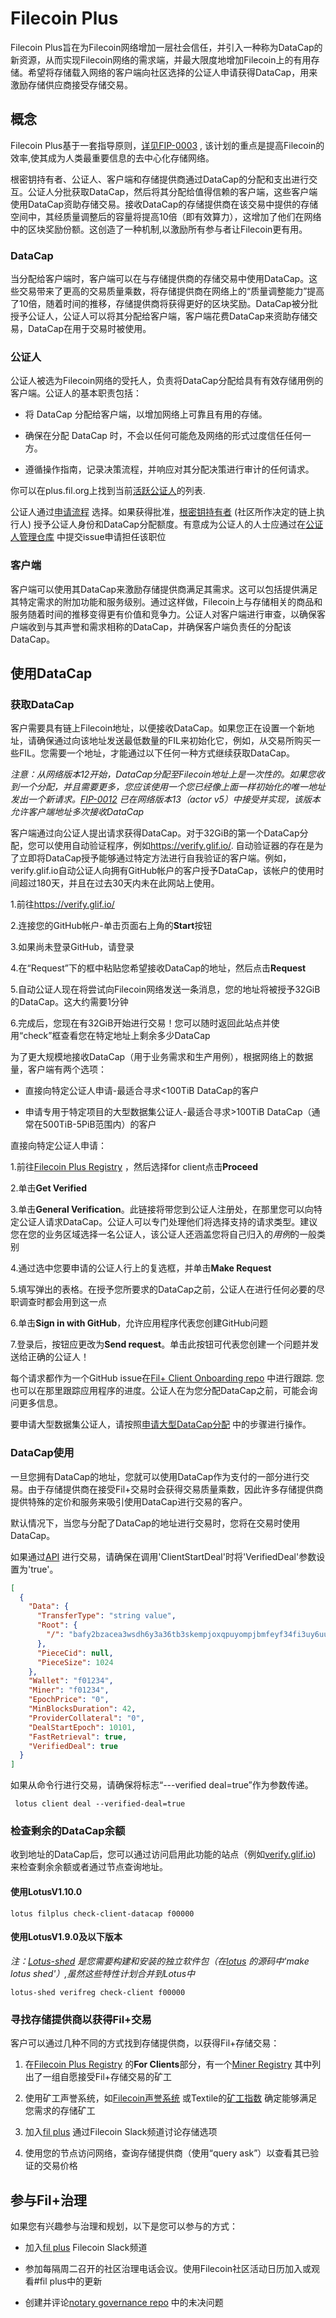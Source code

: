 # Filecoin Plus

Filecoin Plus旨在为Filecoin网络增加一层社会信任，并引入一种称为DataCap的新资源，从而实现Filecoin网络的需求端，并最大限度地增加Filecoin上的有用存储。希望将存储载入网络的客户端向社区选择的公证人申请获得DataCap，用来激励存储供应商接受存储交易。

## 概念

Filecoin Plus基于一套指导原则，[详见FIP-0003](https://github.com/filecoin-project/FIPs/blob/master/FIPS/fip-0003.md) , 该计划的重点是提高Filecoin的效率,使其成为人类最重要信息的去中心化存储网络。

根密钥持有者、公证人、客户端和存储提供商通过DataCap的分配和支出进行交互。公证人分批获取DataCap，然后将其分配给值得信赖的客户端，这些客户端使用DataCap资助存储交易。接收DataCap的存储提供商在该交易中提供的存储空间中，其经质量调整后的容量将提高10倍（即有效算力），这增加了他们在网络中的区块奖励份额。这创造了一种机制,以激励所有参与者让Filecoin更有用。

### DataCap

当分配给客户端时，客户端可以在与存储提供商的存储交易中使用DataCap。这些交易带来了更高的交易质量乘数，将存储提供商在网络上的“质量调整能力”提高了10倍，随着时间的推移，存储提供商将获得更好的区块奖励。DataCap被分批授予公证人，公证人可以将其分配给客户端，客户端花费DataCap来资助存储交易，DataCap在用于交易时被使用。

### 公证人

公证人被选为Filecoin网络的受托人，负责将DataCap分配给具有有效存储用例的客户端。公证人的基本职责包括：

- 将 DataCap 分配给客户端，以增加网络上可靠且有用的存储。

- 确保在分配 DataCap 时，不会以任何可能危及网络的形式过度信任任何一方。

- 遵循操作指南，记录决策流程，并响应对其分配决策进行审计的任何请求。

你可以在plus.fil.org上找到当前[活跃公证人](https://plus.fil.org)的列表.

公证人通过[申请流程](https://github.com/filecoin-project/notary-governance/tree/main/notaries#application) 选择。如果获得批准，[根密钥持有者](https://github.com/filecoin-project/notary-governance/tree/main/root-key-holders#overview) (社区所作决定的链上执行人) 授予公证人身份和DataCap分配额度。有意成为公证人的人士应通过在[公证人管理仓库](https://github.com/filecoin-project/notary-governance/) 中提交issue申请担任该职位

### 客户端

客户端可以使用其DataCap来激励存储提供商满足其需求。这可以包括提供满足其特定需求的附加功能和服务级别。通过这样做，Filecoin上与存储相关的商品和服务随着时间的推移变得更有价值和竞争力。公证人对客户端进行审查，以确保客户端收到与其声誉和需求相称的DataCap，并确保客户端负责任的分配该DataCap。

## 使用DataCap

### 获取DataCap

客户需要具有链上Filecoin地址，以便接收DataCap。如果您正在设置一个新地址，请确保通过向该地址发送最低数量的FIL来初始化它，例如，从交易所购买一些FIL。您需要一个地址，才能通过以下任何一种方式继续获取DataCap。

_注意：从网络版本12开始，DataCap分配至Filecoin地址上是一次性的。如果您收到一个分配，并且需要更多，您应该使用一个您已经像上面一样初始化的唯一地址发出一个新请求。[FIP-0012](https://github.com/filecoin-project/FIPs/blob/master/FIPS/fip-0012.md) 已在网络版本13（actor v5）中接受并实现，该版本允许客户端地址多次接收DataCap_

客户端通过向公证人提出请求获得DataCap。对于32GiB的第一个DataCap分配，您可以使用自动验证程序，例如<https://verify.glif.io/>. 自动验证器的存在是为了立即将DataCap授予能够通过特定方法进行自我验证的客户端。例如，verify.glif.io自动公证人向拥有GitHub帐户的客户授予DataCap，该帐户的使用时间超过180天，并且在过去30天内未在此网站上使用。

1.前往<https://verify.glif.io/>

2.连接您的GitHub帐户-单击页面右上角的**Start**按钮

3.如果尚未登录GitHub，请登录

4.在“Request”下的框中粘贴您希望接收DataCap的地址，然后点击**Request**

5.自动公证人现在将尝试向Filecoin网络发送一条消息，您的地址将被授予32GiB的DataCap。这大约需要1分钟

6.完成后，您现在有32GiB开始进行交易！您可以随时返回此站点并使用“check”框查看您在特定地址上剩余多少DataCap

为了更大规模地接收DataCap（用于业务需求和生产用例），根据网络上的数据量，客户端有两个选项：

 - 直接向特定公证人申请-最适合寻求<100TiB DataCap的客户

 - 申请专用于特定项目的大型数据集公证人-最适合寻求>100TiB DataCap（通常在500TiB-5PiB范围内）的客户

直接向特定公证人申请：

1.前往[Filecoin Plus Registry](https://plus.fil.org/) ，然后选择for client点击**Proceed**

2.单击**Get Verified**

3.单击**General Verification**。此链接将带您到公证人注册处，在那里您可以向特定公证人请求DataCap。公证人可以专门处理他们将选择支持的请求类型。建议您在您的业务区域选择一名公证人，该公证人还涵盖您将自己归入的*用例*的一般类别

4.通过选中您要申请的公证人行上的复选框，并单击**Make Request**

5.填写弹出的表格。在授予您所要求的DataCap之前，公证人在进行任何必要的尽职调查时都会用到这一点

6.单击**Sign in with GitHub**，允许应用程序代表您创建GitHub问题

7.登录后，按钮应更改为**Send request**。单击此按钮可代表您创建一个问题并发送给正确的公证人！

每个请求都作为一个GitHub issue在[Fil+ Client Onboarding repo](https://github.com/filecoin-project/filecoin-plus-client-onboarding) 中进行跟踪. 您也可以在那里跟踪应用程序的进度。公证人在为您分配DataCap之前，可能会询问更多信息。

要申请大型数据集公证人，请按照[申请大型DataCap分配](https://github.com/filecoin-project/filecoin-plus-large-datasets#applying) 中的步骤进行操作。

### DataCap使用

一旦您拥有DataCap的地址，您就可以使用DataCap作为支付的一部分进行交易。由于存储提供商在接受Fil+交易时会获得交易质量乘数，因此许多存储提供商提供特殊的定价和服务来吸引使用DataCap进行交易的客户。

默认情况下，当您与分配了DataCap的地址进行交易时，您将在交易时使用DataCap。

如果通过[API](https://github.com/filecoin-project/lotus/blob/master/documentation/en/api-v0-methods.md#ClientStartDeal) 进行交易，请确保在调用'ClientStartDeal'时将'VerifiedDeal'参数设置为'true'。

```json
[
  {
    "Data": {
      "TransferType": "string value",
      "Root": {
        "/": "bafy2bzacea3wsdh6y3a36tb3skempjoxqpuyompjbmfeyf34fi3uy6uue42v4"
      },
      "PieceCid": null,
      "PieceSize": 1024
    },
    "Wallet": "f01234",
    "Miner": "f01234",
    "EpochPrice": "0",
    "MinBlocksDuration": 42,
    "ProviderCollateral": "0",
    "DealStartEpoch": 10101,
    "FastRetrieval": true,
    "VerifiedDeal": true
  }
]

```

如果从命令行进行交易，请确保将标志“---verified deal=true”作为参数传递。

```shell
 lotus client deal --verified-deal=true
```

### 检查剩余的DataCap余额

收到地址的DataCap后，您可以通过访问启用此功能的站点（例如[verify.glif.io](https://verify.glif.io/)) 来检查剩余余额或者通过节点查询地址。

#### 使用LotusV1.10.0

```shell
lotus filplus check-client-datacap f00000
```

#### 使用LotusV1.9.0及以下版本

_注：[Lotus-shed](https://github.com/filecoin-project/lotus/tree/master/cmd/lotus-shed) 是您需要构建和安装的独立软件包（在[lotus](https://github.com/filecoin-project/lotus) 的源码中'make lotus shed'）,虽然这些特性计划合并到Lotus中_

```shell
lotus-shed verifreg check-client f00000
```

### 寻找存储提供商以获得Fil+交易

客户可以通过几种不同的方式找到存储提供商，以获得Fil+存储交易：

1. 在[Filecoin Plus Registry](https://plus.fil.org/) 的**For Clients**部分，有一个[Miner Registry](https://plus.fil.org/miners) 其中列出了一组自愿接受Fil+存储交易的矿工

2. 使用矿工声誉系统，如[Filecoin声誉系统](http://filrep.io/) 或Textile的[矿工指数](https://docs.textile.io/filecoin/miner-index/) 确定能够满足您需求的存储矿工

3. 加入[fil plus](https://filecoinproject.slack.com/archives/C01DLAPKDGX) 通过Filecoin Slack频道讨论存储选项

4. 使用您的节点访问网络，查询存储提供商（使用“query ask”）以查看其已验证的交易价格

## 参与Fil+治理

如果您有兴趣参与治理和规划，以下是您可以参与的方式：

- 加入[fil plus](https://filecoinproject.slack.com/archives/C01DLAPKDGX) Filecoin Slack频道

- 参加每隔周二召开的社区治理电话会议。使用Filecoin社区活动日历加入或观看#fil plus中的更新

- 创建并评论[notary governance repo](https://github.com/filecoin-project/notary-governance/issues) 中的未决问题
